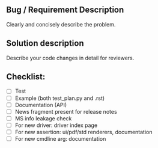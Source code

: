 ## Bug / Requirement Description
Clearly and concisely describe the problem.

## Solution description
Describe your code changes in detail for reviewers.

## Checklist:
- [ ] Test
- [ ] Example (both test_plan.py and .rst)
- [ ] Documentation (API)
- [ ] News fragment present for release notes
- [ ] MS info leakage check
- [ ] For new driver: driver index page
- [ ] For new assertion: ui/pdf/std renderers, documentation
- [ ] For new cmdline arg: documentation
